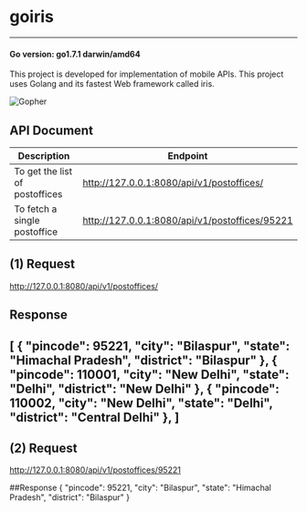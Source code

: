 # goiris
---
#### Go version: go1.7.1 darwin/amd64

This project is developed for implementation of mobile APIs. This project uses Golang and its fastest Web framework called iris.

![Gopher](http://kingofwallpapers.com/gopher/gopher-020.jpg)

## API Document
|          Description           |                        Endpoint                  |
|--------------------------------|--------------------------------------------------|
| To get the list of postoffices | http://127.0.0.1:8080/api/v1/postoffices/        |
| To fetch a single postoffice   | http://127.0.0.1:8080/api/v1/postoffices/95221   |

## (1) Request
http://127.0.0.1:8080/api/v1/postoffices/ 

## Response
[
  {
    "pincode": 95221,
    "city": "Bilaspur",
    "state": "Himachal Pradesh",
    "district": "Bilaspur"
  },
  {
    "pincode": 110001,
    "city": "New Delhi",
    "state": "Delhi",
    "district": "New Delhi"
  },
  {
    "pincode": 110002,
    "city": "New Delhi",
    "state": "Delhi",
    "district": "Central Delhi"
  },
]
---
## (2) Request
http://127.0.0.1:8080/api/v1/postoffices/95221

##Response
{
  "pincode": 95221,
  "city": "Bilaspur",
  "state": "Himachal Pradesh",
  "district": "Bilaspur"
}
